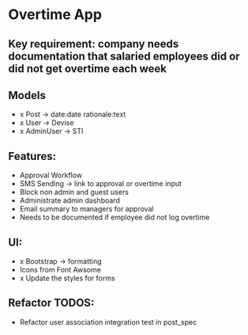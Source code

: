 # Overtime App

## Key requirement: company needs documentation that salaried employees did or did not get overtime each week

## Models
- x Post -> date:date rationale:text
- x User -> Devise
- x AdminUser -> STI

## Features:
- Approval Workflow
- SMS Sending -> link to approval or overtime input
- Block non admin and guest users
- Administrate admin dashboard
- Email summary to managers for approval
- Needs to be documented if employee did not log overtime

## UI:
- x Bootstrap -> formatting
- Icons from Font Awsome
- x Update the styles for forms

## Refactor TODOS:
- Refactor user association integration test in post_spec 